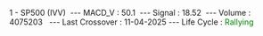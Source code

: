 
1 - SP500 (IVV)&nbsp;&nbsp;--- MACD_V : 50.1&nbsp;&nbsp;--- Signal : 18.52&nbsp;&nbsp;--- Volume : 4075203&nbsp;&nbsp; --- Last Crossover : 11-04-2025 --- Life Cycle : <span style="color:green">Rallying</span> 